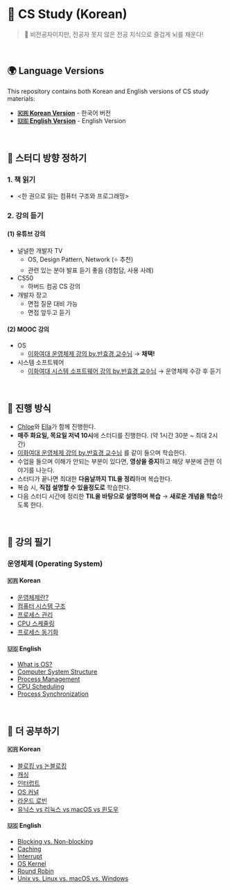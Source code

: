 # 💾 CS Study (Korean)

> 🧠 비전공자이지만, 전공자 못지 않은 전공 지식으로 즐겁게 뇌를 채운다!

<br/>

## 🌍 Language Versions

This repository contains both Korean and English versions of CS study materials:

- **[🇰🇷 Korean Version](/kor/)** - 한국어 버전
- **[🇺🇸 English Version](/en/)** - English Version

<br/>

## 📗 스터디 방향 정하기

### 1. 책 읽기

- <한 권으로 읽는 컴퓨터 구조와 프로그래밍>

### 2. 강의 듣기

#### (1) 유튜브 강의

- 널널한 개발자 TV
  - OS, Design Pattern, Network (⭐ 추천)
  - 관련 있는 분야 발표 듣기 좋음 (경험담, 사용 사례)
- CS50
  - 하버드 컴공 CS 강의
- 개발자 장고
  - 면접 질문 대비 가능
  - 면접 앞두고 듣기

#### (2) MOOC 강의

- OS
  - [이화여대 운영체제 강의 by.반효경 교수님](http://www.kocw.net/home/cview.do?cid=4b9cd4c7178db077) → **채택!**
- 시스템 소프트웨어
  - [이화여대 시스템 소프트웨어 강의 by.반효경 교수님](http://www.kocw.net/home/cview.do?cid=8562026226b093ea) → 운영체제 수강 후 듣기

<br/>

## 📗 진행 방식

- [Chloe](https://github.com/chloe-codes1)와 [Ella](https://github.com/ella-yschoi)가 함께 진행한다.
- **매주 화요일, 목요일 저녁 10시**에 스터디를 진행한다. (약 1시간 30분 ~ 최대 2시간)
- [이화여대 운영체제 강의 by.반효경 교수님](http://www.kocw.net/home/cview.do?cid=4b9cd4c7178db077) 를 같이 들으며 학습한다.
- 수업을 들으며 이해가 안되는 부분이 있다면, **영상을 중지**하고 해당 부분에 관한 이야기를 나눈다.
- 스터디가 끝나면 최대한 **다음날까지 TIL을 정리**하며 복습한다.
- 복습 시, **직접 설명할 수 있을정도로** 학습한다.
- 다음 스터디 시간에 정리한 **TIL을 바탕으로 설명하며 복습** → **새로운 개념을 학습**하도록 한다.

<br/>

## 📗 강의 필기

### 운영체제 (Operating System)

#### 🇰🇷 Korean

- [운영체제란?](/kor/os/01_What_is_OS.md)
- [컴퓨터 시스템 구조](/kor/os/02_Computer_System_Structure.md)
- [프로세스 관리](/kor/os/03_Process_Management.md)
- [CPU 스케줄링](/kor/os/04_CPU_Scheduling.md)
- [프로세스 동기화](/kor/os/05_Process_Synchronization.md)

#### 🇺🇸 English

- [What is OS?](/en/os/01_What_is_OS.md)
- [Computer System Structure](/en/os/02_Computer_System_Structure.md)
- [Process Management](/en/os/03_Process_Management.md)
- [CPU Scheduling](/en/os/04_CPU_Scheduling.md)
- [Process Synchronization](/en/os/05_Process_Synchronization.md)

<br/>

## 📗 더 공부하기

#### 🇰🇷 Korean

- [블로킹 vs 논블로킹](/kor/deep-dive/Blocking_NonBlocking.md)
- [캐싱](/kor/deep-dive/Caching.md)
- [인터럽트](/kor/deep-dive/Interrupt.md)
- [OS 커널](/kor/deep-dive/OS_Kernel.md)
- [라운드 로빈](/kor/deep-dive/Round_Robin.md)
- [유닉스 vs 리눅스 vs macOS vs 윈도우](/kor/deep-dive/Unix_Linux_macOS_Windows.md)

#### 🇺🇸 English

- [Blocking vs. Non-blocking](/en/deep-dive/Blocking_NonBlocking.md)
- [Caching](/en/deep-dive/Caching.md)
- [Interrupt](/en/deep-dive/Interrupt.md)
- [OS Kernel](/en/deep-dive/OS_Kernel.md)
- [Round Robin](/en/deep-dive/Round_Robin.md)
- [Unix vs. Linux vs. macOS vs. Windows](/en/deep-dive/Unix_Linux_macOS_Windows.md)
